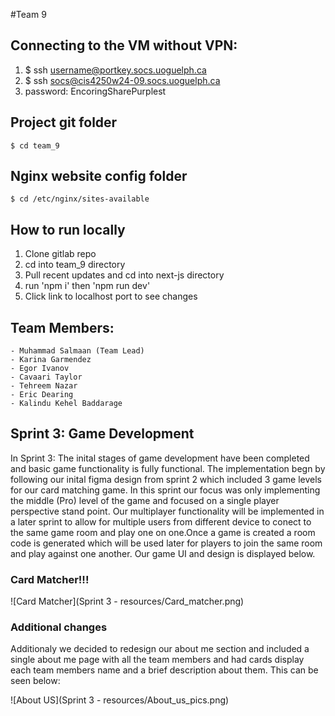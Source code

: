 #Team 9

## Connecting to the VM without VPN:

1) $ ssh username@portkey.socs.uoguelph.ca
2) $ ssh socs@cis4250w24-09.socs.uoguelph.ca
3) password: EncoringSharePurplest

## Project git folder
	$ cd team_9

## Nginx website config folder
	$ cd /etc/nginx/sites-available

## How to run locally

1) Clone gitlab repo
2) cd into team_9 directory
3) Pull recent updates and cd into next-js directory
4) run 'npm i' then 'npm run dev'
5) Click link to localhost port to see changes

## Team Members:
	- Muhammad Salmaan (Team Lead)
	- Karina Garmendez
	- Egor Ivanov
	- Cavaari Taylor
	- Tehreem Nazar
	- Eric Dearing 
	- Kalindu Kehel Baddarage 

	

## Sprint 3: Game Development


In Sprint 3: The inital stages of game development have been completed and basic game functionality is fully functional. The implementation begn by following our inital figma design from sprint 2 which included 3 game levels for our card matching game. In this sprint our focus was only implementing the middle (Pro) level of the game and focused on a single player perspective stand point. Our multiplayer functionality will be implemented in a later sprint to allow for multiple users from different device to conect to the same game room and play one on one.Once a game is created a room code is generated which will be used later for players to join the same room and play against one another. Our game UI and design is displayed below.

### Card Matcher!!!


![Card Matcher](Sprint 3 - resources/Card_matcher.png)



### Additional changes

Additionaly we decided to redesign our about me section and included a single about me page with all the team members and had cards display each team members name and a brief description about them. This can be seen below: 

![About US](Sprint 3 - resources/About_us_pics.png)

